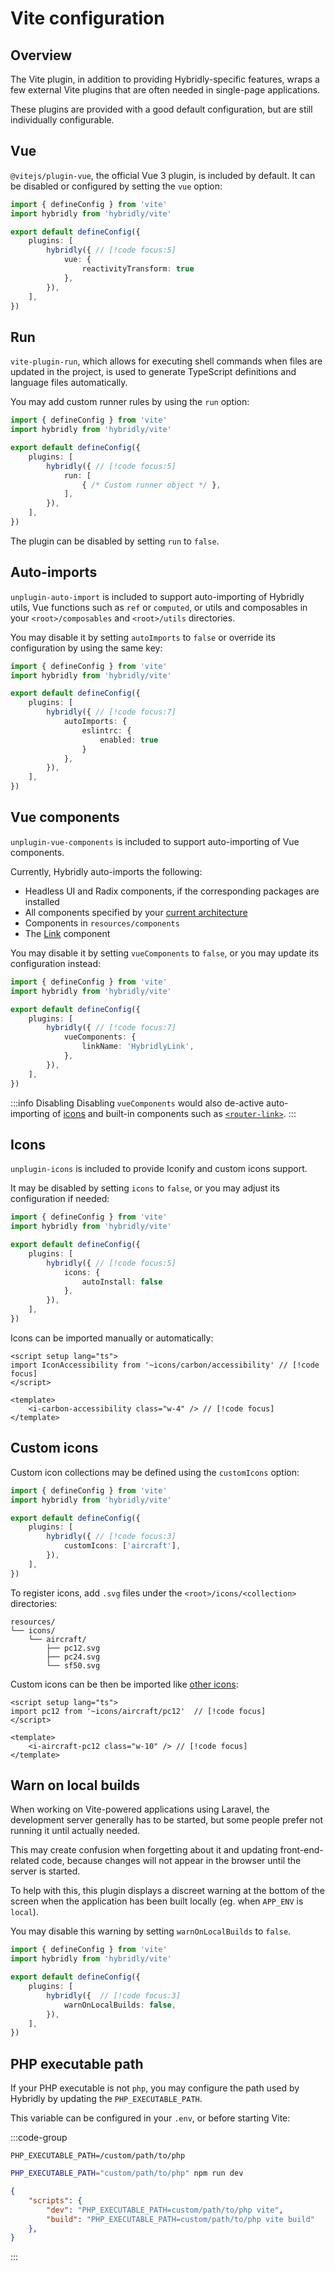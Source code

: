 # Vite configuration

## Overview

The Vite plugin, in addition to providing Hybridly-specific features, wraps a few external Vite plugins that are often needed in single-page applications.

These plugins are provided with a good default configuration, but are still individually configurable.

## Vue

`@vitejs/plugin-vue`, the official Vue 3 plugin, is included by default. It can be disabled or configured by setting the `vue` option:

```ts
import { defineConfig } from 'vite'
import hybridly from 'hybridly/vite'

export default defineConfig({
	plugins: [
		hybridly({ // [!code focus:5]
			vue: {
				reactivityTransform: true
			},
		}),
	],
})
```

## Run

`vite-plugin-run`, which allows for executing shell commands when files are updated in the project, is used to generate TypeScript definitions and language files automatically.

You may add custom runner rules by using the `run` option:

```ts
import { defineConfig } from 'vite'
import hybridly from 'hybridly/vite'

export default defineConfig({
	plugins: [
		hybridly({ // [!code focus:5]
			run: [
				{ /* Custom runner object */ },
			],
		}),
	],
})
```

The plugin can be disabled by setting `run` to `false`.

## Auto-imports

`unplugin-auto-import` is included to support auto-importing of Hybridly utils, Vue functions such as `ref` or `computed`, or utils and composables in your `<root>/composables` and `<root>/utils` directories.

You may disable it by setting `autoImports` to `false` or override its configuration by using the same key:

```ts
import { defineConfig } from 'vite'
import hybridly from 'hybridly/vite'

export default defineConfig({
	plugins: [
		hybridly({ // [!code focus:7]
			autoImports: {
				eslintrc: {
					enabled: true
				}
			},
		}),
	],
})
```

## Vue components

`unplugin-vue-components` is included to support auto-importing of Vue components.

Currently, Hybridly auto-imports the following:
- Headless UI and Radix components, if the corresponding packages are installed
- All components specified by your [current architecture](../guide/architecture.md)
- Components in `resources/components`
- The [Link](../api/components/router-link.md) component

You may disable it by setting `vueComponents` to `false`, or you may update its configuration instead:

```ts
import { defineConfig } from 'vite'
import hybridly from 'hybridly/vite'

export default defineConfig({
	plugins: [
		hybridly({ // [!code focus:7]
			vueComponents: {
				linkName: 'HybridlyLink',
			},
		}),
	],
})
```

:::info Disabling
Disabling `vueComponents` would also de-active auto-importing of [icons](#icons) and built-in components such as [`<router-link>`](../api/components/router-link.md).
:::

## Icons

`unplugin-icons` is included to provide Iconify and custom icons support.

It may be disabled by setting `icons` to `false`, or you may adjust its configuration if needed:

```ts
import { defineConfig } from 'vite'
import hybridly from 'hybridly/vite'

export default defineConfig({
	plugins: [
		hybridly({ // [!code focus:5]
			icons: {
				autoInstall: false
			},
		}),
	],
})
```

Icons can be imported manually or automatically:

```vue
<script setup lang="ts">
import IconAccessibility from '~icons/carbon/accessibility' // [!code focus]
</script>

<template>
	<i-carbon-accessibility class="w-4" /> // [!code focus]
</template>
```

## Custom icons

Custom icon collections may be defined using the `customIcons` option:

```ts
import { defineConfig } from 'vite'
import hybridly from 'hybridly/vite'

export default defineConfig({
	plugins: [
		hybridly({ // [!code focus:3]
			customIcons: ['aircraft'],
		}),
	],
})
```

To register icons, add `.svg` files under the `<root>/icons/<collection>` directories:

```
resources/
└── icons/
    └── aircraft/
        ├── pc12.svg
        ├── pc24.svg
        └── sf50.svg
```

Custom icons can be then be imported like [other icons](#icons):

```vue
<script setup lang="ts">
import pc12 from '~icons/aircraft/pc12'  // [!code focus]
</script>

<template>
	<i-aircraft-pc12 class="w-10" /> // [!code focus]
</template>
```

## Warn on local builds

When working on Vite-powered applications using Laravel, the development server generally has to be started, but some people prefer not running it until actually needed.

This may create confusion when forgetting about it and updating front-end-related code, because changes will not appear in the browser until the server is started.

To help with this, this plugin displays a discreet warning at the bottom of the screen when the application has been built locally (eg. when `APP_ENV` is `local`).

You may disable this warning by setting `warnOnLocalBuilds` to `false`.

```ts
import { defineConfig } from 'vite'
import hybridly from 'hybridly/vite'

export default defineConfig({
	plugins: [
		hybridly({  // [!code focus:3]
			warnOnLocalBuilds: false,
		}),
	],
})
```

## PHP executable path

If your PHP executable is not `php`, you may configure the path used by Hybridly by updating the `PHP_EXECUTABLE_PATH`.

This variable can be configured in your `.env`, or before starting Vite:

:::code-group
```dotenv [.env]
PHP_EXECUTABLE_PATH=/custom/path/to/php
```

```bash [shell]
PHP_EXECUTABLE_PATH="custom/path/to/php" npm run dev
```

```json [package.json]
{
	"scripts": {
		"dev": "PHP_EXECUTABLE_PATH=custom/path/to/php vite",
		"build": "PHP_EXECUTABLE_PATH=custom/path/to/php vite build"
	},
}
```
:::
